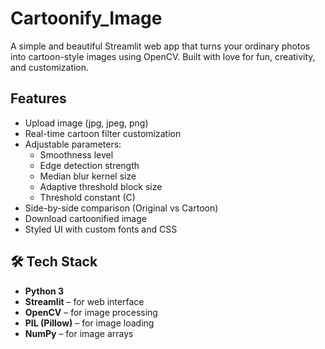 # Cartoonify_Image
A simple and beautiful Streamlit web app that turns your ordinary photos into cartoon-style images using OpenCV. Built with love for fun, creativity, and customization.


## Features
- Upload image (jpg, jpeg, png)
- Real-time cartoon filter customization
- Adjustable parameters:
  - Smoothness level
  - Edge detection strength
  - Median blur kernel size
  - Adaptive threshold block size
  - Threshold constant (C)
- Side-by-side comparison (Original vs Cartoon)
- Download cartoonified image
- Styled UI with custom fonts and CSS



## 🛠️ Tech Stack

- **Python 3**
- **Streamlit** – for web interface
- **OpenCV** – for image processing
- **PIL (Pillow)** – for image loading
- **NumPy** – for image arrays




